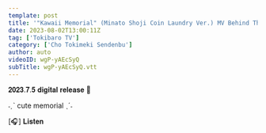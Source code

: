 ```yaml
---
template: post
title: '"Kawaii Memorial" (Minato Shoji Coin Laundry Ver.) MV Behind The Scenes / epi.238'
date: 2023-08-02T13:00:11Z
tag: ['Tokibaro TV']
category: ['Cho Tokimeki Sendenbu']
author: auto 
videoID: wgP-yAEcSyQ
subTitle: wgP-yAEcSyQ.vtt
---
```

𝟐𝟎𝟐𝟑.𝟕.𝟓 𝐝𝐢𝐠𝐢𝐭𝐚𝐥 𝐫𝐞𝐥𝐞𝐚𝐬𝐞 📣

˗ˏˋ cute memorial ˎˊ˗

[🎧] 𝐋𝐢𝐬𝐭𝐞𝐧